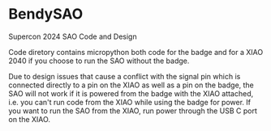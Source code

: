 # BendySAO
Supercon 2024 SAO Code and Design

Code diretory contains micropython both code for the badge and for a XIAO 2040 if you choose to run the 
SAO without the badge. 

Due to design issues that cause a conflict with the signal pin which is connected directly to a pin on the XIAO as well as a pin on the badge, the SAO will not work if it is powered from the badge with the XIAO attached, i.e. you can't run code from the XIAO while using the badge for power. If you want to run the SAO from the XIAO, run power through the USB C port on the XIAO.

